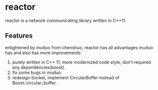 # reactor
reactor is a network communicating library written in C++11.

## Features
enlightened by muduo from chenshuo, reactor has all advantages muduo has and also has
more improvements:
1. purely written in C++ 11, more modernized code style, don't required any dependencies(boost).
2. fix some bugs in muduo.
3. redesign Socket, implement CircularBuffer instead of Boost::circular_buffer.